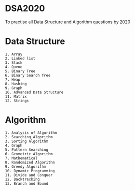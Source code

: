 # DSA2020

To practise all Data Structure and Algorithm questions by 2020

# Data Structure
    1. Array
    2. Linked list
    3. Stack
    4. Queue
    5. Binary Tree
    6. Binary Search Tree
    7. Heap
    8. Hashing
    9. Graph
    10. Advanced Data Structure
    11. Matrix
    12. Strings

# Algorithm
    1. Analysis of Algorithm
    2. Searching Algorithm
    3. Sorting Algorithm
    4. Graph
    5. Pattern Searching
    6. Geometric Algorithm
    7. Mathematical
    8. Randomized Algorithm
    9. Greedy Algorithm
    10. Dynamic Programming
    11. Divide and Conquer
    12. Backtracking
    13. Branch and Bound
